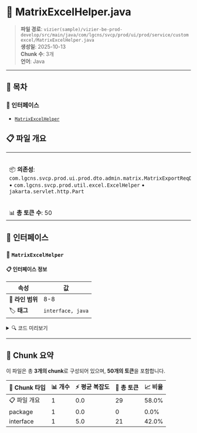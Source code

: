# 📄 MatrixExcelHelper.java

> **파일 경로**: `vizier(sample)/vizier-be-prod-develop/src/main/java/com/lgcns/svcp/prod/ui/prod/service/customexcel/MatrixExcelHelper.java`  
> **생성일**: 2025-10-13  
> **Chunk 수**: 3개  
> **언어**: Java
---

## 📑 목차

### 🔌 인터페이스
- [`MatrixExcelHelper`](#interface-matrixexcelhelper)


## 📋 파일 개요

| | |
|--|--|
| 📦 **의존성**: `com.lgcns.svcp.prod.ui.prod.dto.admin.matrix.MatrixExportReqDto` • `com.lgcns.svcp.prod.util.excel.ExcelHelper` • `jakarta.servlet.http.Part` | ⚡ **총 복잡도**: 5 |
| 📊 **총 토큰 수**: 50 |  |




## 🔌 인터페이스

### <a id="interface-matrixexcelhelper"></a>🔌 `MatrixExcelHelper`


#### 📋 인터페이스 정보

| 속성 | 값 |
|------|----|
| 📍 **라인 범위** | 8-8 |
| 🏷️ **태그** | `interface, java` |
<details>
<summary>🔍 코드 미리보기</summary>

```java
public interface MatrixExcelHelper extends ExcelHelper {
    String DEFAULT_FONT = "LG스마트체 Regular";
    short DEFAULT_FONT_SIZE = 10;

    MatrixExportReqDto parseMatrixFromExcel(Part filePart, MatrixExportReqDto matrixExportReqDto);
}...
```

**Chunk 정보**
- 🆔 **ID**: `2304c43ceb59`
- 📊 **토큰**: 21

</details>

---




## 🧩 Chunk 요약

이 파일은 총 **3개의 chunk**로 구성되어 있으며, **50개의 토큰**을 포함합니다.

| 🧩 Chunk 타입 | 📊 개수 | ⚡ 평균 복잡도 | 📝 총 토큰 | 📈 비율 |
|---------------|--------|-------------|----------|--------|
| 📋 파일 개요 | 1 | 0.0 | 29 | 58.0% |
| package | 1 | 0.0 | 0 | 0.0% |
| interface | 1 | 5.0 | 21 | 42.0% |

